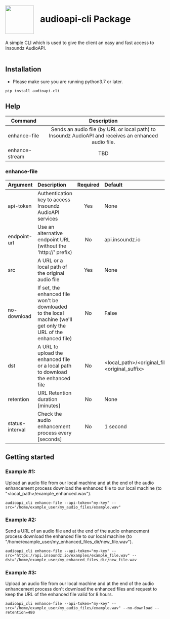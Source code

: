 <h1><img align="center" height="90" src="https://drive.google.com/uc?export=view&id=1b1DHDNsl_XGjtU_AK1QR9q_lSo3iLQ4x"> &nbsp; audioapi-cli Package</h1>
A simple CLI which is used to give the client an easy and fast access to Insoundz AudioAPI.
<br />
<br />

## Installation
- Please make sure you are running python3.7 or later.
```console
pip install audioapi-cli
```

## Help
| Command       | Description   | 
| ------------- |:-------------:|
| enhance-file | Sends an audio file (by URL or local path) to Insoundz AudioAPI and receives an enhanced audio file. |
| enhance-stream | TBD |

### enhance-file 

| Argument                          | Description   | Required | Default |
| -------------------------------- |:-------------|:-------------:|:-------------|
| api-token       | Authentication key to access Insoundz AudioAPI services | Yes | None |
| endpoint-url    | Use an alternative endpoint URL (without the 'http://' prefix) | No | api.insoundz.io |
| src             | A URL or a local path of the original audio file | Yes | None |
| no-download     | If set, the enhanced file won't be downloaded to the local machine (we'll get only the URL of the enhanced file) | No | False|
| dst             | A URL to upload the enhanced file or a local path to download the enhanced file | No | <local_path>/<original_filename>_enhanced.<original_suffix> |
| retention | URL Retention duration [minutes] | No | None |
| status-interval | Check the audio enhancement process every <status-interval> [seconds] | No | 1 second|

## Getting started

### Example #1:
Upload an audio file from our local machine and at the end of the audio enhancement process download the enhanced file to our local machine (to "<local_path>/example_enhanced.wav").
```console
audioapi_cli enhance-file --api-token="my-key" --src="/home/example_user/my_audio_files/example.wav"
```

### Example #2:
Send a URL of an audio file and at the end of the audio enhancement process download the enhanced file to our local machine (to "/home/example_user/my_enhanced_files_dir/new_file.wav").
```console
audioapi_cli enhance-file --api-token="my-key" --src="https://api.insoundz.io/examples/example_file.wav" --dst="/home/example_user/my_enhanced_files_dir/new_file.wav
```

### Example #3:
Upload an audio file from our local machine and at the end of the audio enhancement process don't download the enhanced files and request to keep the URL of the enhanced file valid for 8 hours.
```console
audioapi_cli enhance-file --api-token="my-key" --src="/home/example_user/my_audio_files/example.wav" --no-download --retention=480
```
